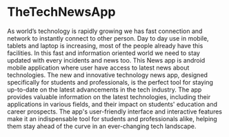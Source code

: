 # TheTechNewsApp
As world’s technology is rapidly growing we has fast connection and network to instantly connect to other person. Day to day use in mobile, tablets and laptop is increasing, most of the people already have this facilities. In this fast and information oriented world we need to stay updated with every incidents and news too. This News app is android mobile application where user have access to latest news about technologies.
The new and innovative technology news app, designed specifically for students and professionals, 
is the perfect tool for staying up-to-date on the latest advancements in the tech industry. 
The app provides valuable information on the latest technologies, including their applications 
in various fields, and their impact on students' education and career prospects. 
The app's user-friendly interface and interactive features make it an indispensable
tool for students and professionals alike, helping them stay ahead of the curve in an ever-changing tech landscape.
